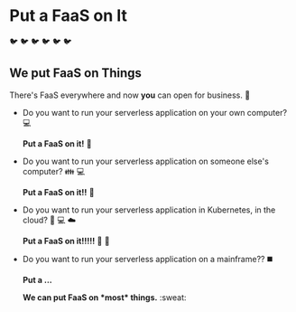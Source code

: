 # Put a FaaS on It 
:bird: :bird: :bird: :bird: :bird: :bird: 

## We put FaaS on Things

There's FaaS everywhere and now <b>you</b> can open for business. :convenience_store:

* Do you want to run your serverless application on your own computer? :computer:

  <b>Put a FaaS on it!</b> :100: 

* Do you want to run your serverless application on someone else's computer? :family: :computer:

  <b>Put a FaaS on it!!</b> :100: 

* Do you want to run your serverless application in Kubernetes, in the cloud? :office: :computer: :cloud: 

  <b>Put a FaaS on it!!!!!</b> :100: :100: 

* Do you want to run your serverless application on a mainframe?? :black_medium_square:

  <b>Put a ... </b> 
  <p><b>We can put FaaS on *most* things.</b> :sweat:

